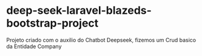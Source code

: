# deep-seek-laravel-blazeds-bootstrap-project
Projeto criado com o auxilio do Chatbot Deepseek, fizemos um Crud basico da Entidade Company
